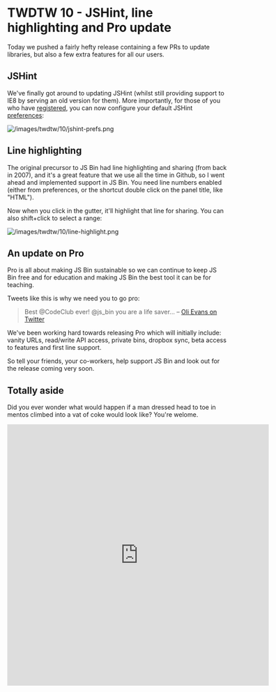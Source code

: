 # TWDTW 10 - JSHint, line highlighting and Pro update

Today we pushed a fairly hefty release containing a few PRs to update libraries, but also a few extra features for all our users.

## JSHint

We've finally got around to updating JSHint (whilst still providing support to IE8 by serving an old version for them). More importantly, for those of you who have [registered](http://jsbin.com/register), you can now configure your default JSHint [preferences](http://jsbin.com/account/preferences):

![/images/twdtw/10/jshint-prefs.png](/images/twdtw/10/jshint-prefs.png)

## Line highlighting

The original precursor to JS Bin had line highlighting and sharing (from back in 2007), and it's a great feature that we use all the time in Github, so I went ahead and implemented support in JS Bin. You need line numbers enabled (either from preferences, or the shortcut double click on the panel title, like "HTML").

Now when you click in the gutter, it'll highlight that line for sharing. You can also shift+click to select a range:

![/images/twdtw/10/line-highlight.png](/images/twdtw/10/line-highlight.png)

## An update on Pro

Pro is all about making JS Bin sustainable so we can continue to keep JS Bin free and for education and making JS Bin the best tool it can be for teaching.

Tweets like this is why we need you to go pro:

> Best @CodeClub ever! @js_bin you are a life saver... – [Oli Evans on Twitter](https://twitter.com/olizilla/status/480011434513162240)

We've been working hard towards releasing Pro which will initially include: vanity URLs, read/write API access, private bins, dropbox sync, beta access to features and first line support.

So tell your friends, your co-workers, help support JS Bin and look out for the release coming very soon.

## Totally aside

Did you ever wonder what would happen if a man dressed head to toe in mentos climbed into a vat of coke would look like? You're welome.

<iframe class="vine-embed" src="https://vine.co/v/MI2aE2qWXqv/embed/simple" width="600" height="600" frameborder="0"></iframe><script async src="//platform.vine.co/static/scripts/embed.js" charset="utf-8"></script>